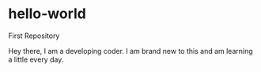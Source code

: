 # hello-world
First Repository

Hey there, I am a developing coder. I am brand new to this and am learning a little every day. 
